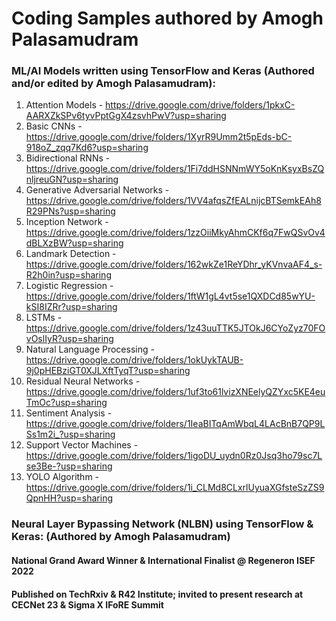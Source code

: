# Coding Samples authored by Amogh Palasamudram

### ML/AI Models written using TensorFlow and Keras (Authored and/or edited by Amogh Palasamudram):
1. Attention Models - https://drive.google.com/drive/folders/1pkxC-AARXZkSPv6tyvPptGgX4zsvhPwV?usp=sharing
2. Basic CNNs - https://drive.google.com/drive/folders/1XyrR9Umm2t5pEds-bC-918oZ_zqq7Kd6?usp=sharing
3. Bidirectional RNNs - https://drive.google.com/drive/folders/1Fi7ddHSNNmWY5oKnKsyxBsZQnljreuGN?usp=sharing
4. Generative Adversarial Networks - https://drive.google.com/drive/folders/1VV4afqsZfEALnijcBTSemkEAh8R29PNs?usp=sharing
5. Inception Network - https://drive.google.com/drive/folders/1zzOiiMkyAhmCKf6q7FwQSvOv4dBLXzBW?usp=sharing
6. Landmark Detection - https://drive.google.com/drive/folders/162wkZe1ReYDhr_yKVnvaAF4_s-R2h0in?usp=sharing
7. Logistic Regression - https://drive.google.com/drive/folders/1ftW1gL4vt5se1QXDCd85wYU-kSI8IZRr?usp=sharing
8. LSTMs - https://drive.google.com/drive/folders/1z43uuTTK5JTOkJ6CYoZyz70FOvOslIyR?usp=sharing
9. Natural Language Processing - https://drive.google.com/drive/folders/1okUykTAUB-9j0pHEBziGT0XJLXftTyqT?usp=sharing
10. Residual Neural Networks - https://drive.google.com/drive/folders/1uf3to61lvizXNEelyQZYxc5KE4euTmOc?usp=sharing
11. Sentiment Analysis - https://drive.google.com/drive/folders/1IeaBITqAmWbqL4LAcBnB7QP9LSs1m2i_?usp=sharing
12. Support Vector Machines - https://drive.google.com/drive/folders/1igoDU_uydn0Rz0Jsq3ho79sc7Lse3Be-?usp=sharing
13. YOLO Algorithm - https://drive.google.com/drive/folders/1i_CLMd8CLxrlUyuaXGfsteSzZS9QpnHH?usp=sharing


### Neural Layer Bypassing Network (NLBN) using TensorFlow & Keras: (Authored by Amogh Palasamudram)
#### National Grand Award Winner & International Finalist @ Regeneron ISEF 2022
#### Published on TechRxiv & R42 Institute; invited to present research at CECNet 23 & Sigma X IFoRE Summit

